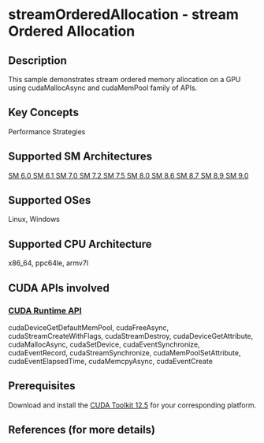 # streamOrderedAllocation - stream Ordered Allocation

## Description

This sample demonstrates stream ordered memory allocation on a GPU using cudaMallocAsync and cudaMemPool family of APIs.

## Key Concepts

Performance Strategies

## Supported SM Architectures

[SM 6.0 ](https://developer.nvidia.com/cuda-gpus)  [SM 6.1 ](https://developer.nvidia.com/cuda-gpus)  [SM 7.0 ](https://developer.nvidia.com/cuda-gpus)  [SM 7.2 ](https://developer.nvidia.com/cuda-gpus)  [SM 7.5 ](https://developer.nvidia.com/cuda-gpus)  [SM 8.0 ](https://developer.nvidia.com/cuda-gpus)  [SM 8.6 ](https://developer.nvidia.com/cuda-gpus)  [SM 8.7 ](https://developer.nvidia.com/cuda-gpus)  [SM 8.9 ](https://developer.nvidia.com/cuda-gpus)  [SM 9.0 ](https://developer.nvidia.com/cuda-gpus)

## Supported OSes

Linux, Windows

## Supported CPU Architecture

x86_64, ppc64le, armv7l

## CUDA APIs involved

### [CUDA Runtime API](http://docs.nvidia.com/cuda/cuda-runtime-api/index.html)
cudaDeviceGetDefaultMemPool, cudaFreeAsync, cudaStreamCreateWithFlags, cudaStreamDestroy, cudaDeviceGetAttribute, cudaMallocAsync, cudaSetDevice, cudaEventSynchronize, cudaEventRecord, cudaStreamSynchronize, cudaMemPoolSetAttribute, cudaEventElapsedTime, cudaMemcpyAsync, cudaEventCreate

## Prerequisites

Download and install the [CUDA Toolkit 12.5](https://developer.nvidia.com/cuda-downloads) for your corresponding platform.

## References (for more details)


